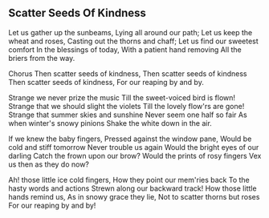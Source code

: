 ## Scatter Seeds Of Kindness

Let us gather up the sunbeams,
Lying all around our path;
Let us keep the wheat and roses,
Casting out the thorns and chaff;
Let us find our sweetest comfort
In the blessings of today,
With a patient hand removing
All the briers from the way.

Chorus
Then scatter seeds of kindness,
Then scatter seeds of kindness
Then scatter seeds of kindness,
For our reaping by and by.

Strange we never prize the music
Till the sweet-voiced bird is flown!
Strange that we should slight the violets
Till the lovely flow'rs are gone!
Strange that summer skies and sunshine
Never seem one half so fair
As when winter's snowy pinions
Shake the white down in the air.

If we knew the baby fingers,
Pressed against the window pane,
Would be cold and stiff tomorrow
Never trouble us again
Would the bright eyes of our darling
Catch the frown upon our brow?
Would the prints of rosy fingers
Vex us then as they do now?

Ah! those little ice cold fingers,
How they point our mem'ries back
To the hasty words and actions
Strewn along our backward track!
How those little hands remind us,
As in snowy grace they lie,
Not to scatter thorns but roses
For our reaping by and by! 